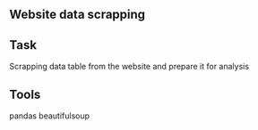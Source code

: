 ## Website data scrapping

## Task
Scrapping data table from the website and prepare it for analysis

## Tools
pandas beautifulsoup

